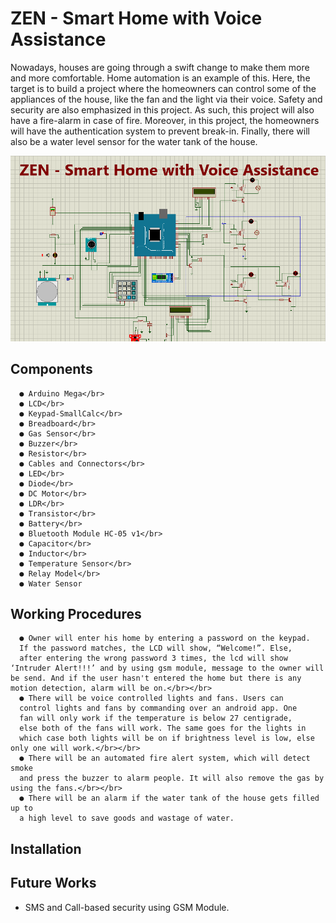 # ZEN - Smart Home with Voice Assistance
Nowadays, houses are going through a swift change to make them more
and more comfortable. Home automation is an example of this. Here, the target
is to build a project where the homeowners can control some of the
appliances of the house, like the fan and the light via their voice. Safety and security
are also emphasized in this project. As such, this project will also have a
fire-alarm in case of fire. Moreover, in this project, the homeowners will
have the authentication system to prevent break-in. Finally, there will also
be a water level sensor for the water tank of the house.


   ![Project](Project2.png)

## Components
      ● Arduino Mega</br>
      ● LCD</br>
      ● Keypad-SmallCalc</br>
      ● Breadboard</br>
      ● Gas Sensor</br>
      ● Buzzer</br>
      ● Resistor</br>
      ● Cables and Connectors</br>
      ● LED</br>
      ● Diode</br>
      ● DC Motor</br>
      ● LDR</br>
      ● Transistor</br>
      ● Battery</br>
      ● Bluetooth Module HC-05 v1</br>
      ● Capacitor</br>
      ● Inductor</br>
      ● Temperature Sensor</br>
      ● Relay Model</br>
      ● Water Sensor
   
## Working Procedures
      ● Owner will enter his home by entering a password on the keypad.
      If the password matches, the LCD will show, “Welcome!”. Else,
      after entering the wrong password 3 times, the lcd will show ‘Intruder Alert!!!’ and by using gsm module, message to the owner will be send. And if the user hasn't entered the home but there is any motion detection, alarm will be on.</br></br>
      ● There will be voice controlled lights and fans. Users can
      control lights and fans by commanding over an android app. One
      fan will only work if the temperature is below 27 centigrade,
      else both of the fans will work. The same goes for the lights in
      which case both lights will be on if brightness level is low, else only one will work.</br></br>
      ● There will be an automated fire alert system, which will detect smoke
      and press the buzzer to alarm people. It will also remove the gas by using the fans.</br></br>
      ● There will be an alarm if the water tank of the house gets filled up to
      a high level to save goods and wastage of water.

## Installation

## Future Works
   - SMS and Call-based security using GSM Module.
